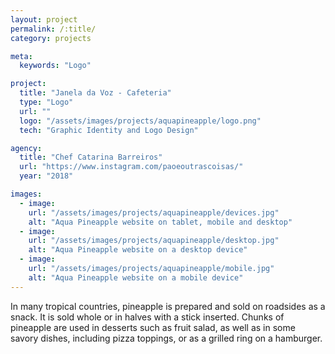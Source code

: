 ```yaml
---
layout: project
permalink: /:title/
category: projects

meta:
  keywords: "Logo"

project:
  title: "Janela da Voz - Cafeteria"
  type: "Logo"
  url: ""
  logo: "/assets/images/projects/aquapineapple/logo.png"
  tech: "Graphic Identity and Logo Design"

agency:
  title: "Chef Catarina Barreiros"
  url: "https://www.instagram.com/paoeoutrascoisas/"
  year: "2018"

images:
  - image:
    url: "/assets/images/projects/aquapineapple/devices.jpg"
    alt: "Aqua Pineapple website on tablet, mobile and desktop"
  - image:
    url: "/assets/images/projects/aquapineapple/desktop.jpg"
    alt: "Aqua Pineapple website on a desktop device"
  - image:
    url: "/assets/images/projects/aquapineapple/mobile.jpg"
    alt: "Aqua Pineapple website on a mobile device"
---
```

<p>In many tropical countries, pineapple is prepared and sold on roadsides as a snack. It is sold whole or in halves with a stick inserted. Chunks of pineapple are used in desserts such as fruit salad, as well as in some savory dishes, including pizza toppings, or as a grilled ring on a hamburger.</p>
